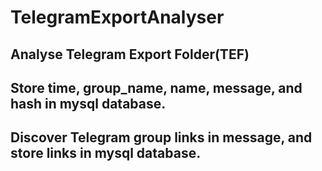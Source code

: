 # TelegramExportAnalyser
  ## Analyse Telegram Export Folder(TEF)
  ## Store time, group_name, name, message, and hash in mysql database.
  ## Discover Telegram group links in message, and store links in mysql database.
